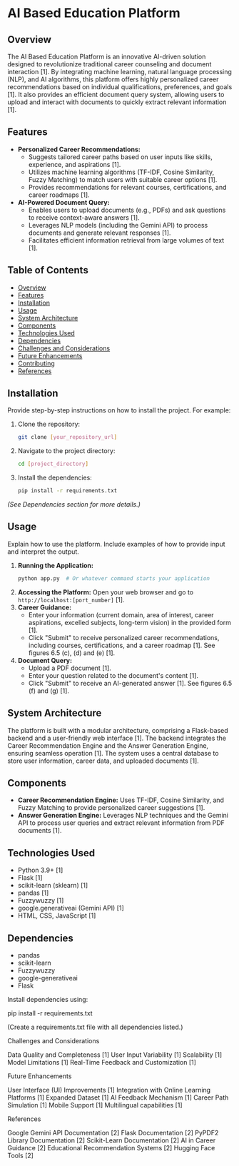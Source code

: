 # AI Based Education Platform

## Overview

The AI Based Education Platform is an innovative AI-driven solution designed to revolutionize traditional career counseling and document interaction [1]. By integrating machine learning, natural language processing (NLP), and AI algorithms, this platform offers highly personalized career recommendations based on individual qualifications, preferences, and goals [1]. It also provides an efficient document query system, allowing users to upload and interact with documents to quickly extract relevant information [1].

## Features

*   **Personalized Career Recommendations:**
    *   Suggests tailored career paths based on user inputs like skills, experience, and aspirations [1].
    *   Utilizes machine learning algorithms (TF-IDF, Cosine Similarity, Fuzzy Matching) to match users with suitable career options [1].
    *   Provides recommendations for relevant courses, certifications, and career roadmaps [1].
*   **AI-Powered Document Query:**
    *   Enables users to upload documents (e.g., PDFs) and ask questions to receive context-aware answers [1].
    *   Leverages NLP models (including the Gemini API) to process documents and generate relevant responses [1].
    *   Facilitates efficient information retrieval from large volumes of text [1].

## Table of Contents

*   [Overview](#overview)
*   [Features](#features)
*   [Installation](#installation)
*   [Usage](#usage)
*   [System Architecture](#system-architecture)
*   [Components](#components)
*   [Technologies Used](#technologies-used)
*   [Dependencies](#dependencies)
*   [Challenges and Considerations](#challenges-and-considerations)
*   [Future Enhancements](#future-enhancements)
*   [Contributing](#contributing)
*   [References](#references)

## Installation

Provide step-by-step instructions on how to install the project.  For example:

1.  Clone the repository:
    ```bash
    git clone [your_repository_url]
    ```
2.  Navigate to the project directory:
    ```bash
    cd [project_directory]
    ```
3.  Install the dependencies:
    ```bash
    pip install -r requirements.txt
    ```
   *(See Dependencies section for more details.)*

## Usage

Explain how to use the platform. Include examples of how to provide input and interpret the output.

1.  **Running the Application:**
    ```bash
    python app.py  # Or whatever command starts your application
    ```
2.  **Accessing the Platform:** Open your web browser and go to `http://localhost:[port_number]` [1].
3.  **Career Guidance:**
    *   Enter your information (current domain, area of interest, career aspirations, excelled subjects, long-term vision) in the provided form [1].
    *   Click "Submit" to receive personalized career recommendations, including courses, certifications, and a career roadmap [1]. See figures 6.5 (c), (d) and (e) [1].
4.  **Document Query:**
    *   Upload a PDF document [1].
    *   Enter your question related to the document's content [1].
    *   Click "Submit" to receive an AI-generated answer [1]. See figures 6.5 (f) and (g) [1].

## System Architecture

The platform is built with a modular architecture, comprising a Flask-based backend and a user-friendly web interface [1]. The backend integrates the Career Recommendation Engine and the Answer Generation Engine, ensuring seamless operation [1]. The system uses a central database to store user information, career data, and uploaded documents [1].

## Components

*   **Career Recommendation Engine:**  Uses TF-IDF, Cosine Similarity, and Fuzzy Matching to provide personalized career suggestions [1].
*   **Answer Generation Engine:** Leverages NLP techniques and the Gemini API to process user queries and extract relevant information from PDF documents [1].

## Technologies Used

*   Python 3.9+ [1]
*   Flask [1]
*   scikit-learn (sklearn) [1]
*   pandas [1]
*   Fuzzywuzzy [1]
*   google.generativeai (Gemini API) [1]
*   HTML, CSS, JavaScript [1]

## Dependencies

*   pandas
*   scikit-learn
*   Fuzzywuzzy
*   google-generativeai
*   Flask

Install dependencies using:

pip install -r requirements.txt

(Create a requirements.txt file with all dependencies listed.)

Challenges and Considerations

Data Quality and Completeness [1]
User Input Variability [1]
Scalability [1]
Model Limitations [1]
Real-Time Feedback and Customization [1]


Future Enhancements

User Interface (UI) Improvements [1]
Integration with Online Learning Platforms [1]
Expanded Dataset [1]
AI Feedback Mechanism [1]
Career Path Simulation [1]
Mobile Support [1]
Multilingual capabilities [1]



References

Google Gemini API Documentation [2]
Flask Documentation [2]
PyPDF2 Library Documentation [2]
Scikit-Learn Documentation [2]
AI in Career Guidance [2]
Educational Recommendation Systems [2]
Hugging Face Tools [2]
